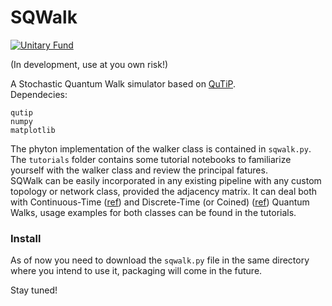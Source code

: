# SQWalk

[![Unitary Fund](https://img.shields.io/badge/Supported%20By-UNITARY%20FUND-brightgreen.svg?style=for-the-badge)](http://unitary.fund)

(In development, use at you own risk!)

A Stochastic Quantum Walk simulator based on [QuTiP](https://qutip.org).\
Dependecies:
```
qutip
numpy
matplotlib
```

The phyton implementation of the walker class is contained in ```sqwalk.py```.\
The ```tutorials```  folder contains some tutorial notebooks to familiarize yourself with the
walker class and review the principal fatures.\
SQWalk can be easily incorporated in any existing pipeline with any custom topology or 
network class, provided the adjacency matrix. It can deal both with Continuous-Time ([ref](https://arxiv.org/abs/0905.2942)) and 
Discrete-Time (or Coined) ([ref](https://arxiv.org/abs/1006.5556)) Quantum Walks, usage examples for both classes can be found in the tutorials.

### Install
As of now you need to download the ```sqwalk.py``` file in the same directory where
you intend to use it, packaging will come in the future. 

Stay tuned!


